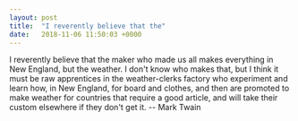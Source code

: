 ```yaml
---
layout: post
title:  "I reverently believe that the"
date:   2018-11-06 11:50:03 +0000
---
```

I reverently believe that the maker who made us all  makes everything in New
England, but the weather.  I don't know who makes that, but I think it must be
raw apprentices in the weather-clerks factory who experiment and learn how, in
New England, for board and clothes, and then are promoted to make weather for
countries that require a good article, and will take their custom elsewhere
if they don't get it.
		-- Mark Twain

